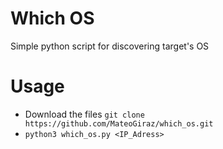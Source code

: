 # Which OS
Simple python script for discovering target's OS
# Usage
- Download the files `git clone https://github.com/MateoGiraz/which_os.git`
- `python3 which_os.py <IP_Adress>`

 
